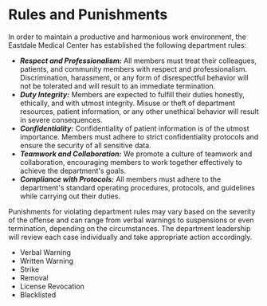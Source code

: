 # Rules and Punishments

In order to maintain a productive and harmonious work environment, the Eastdale Medical Center has established the following department rules:

* _**Respect and Professionalism:**_ All members must treat their colleagues, patients, and community members with respect and professionalism. Discrimination, harassment, or any form of disrespectful behavior will not be tolerated and will result to an immediate termination.
* _**Duty Integrity:**_ Members are expected to fulfill their duties honestly, ethically, and with utmost integrity. Misuse or theft of department resources, patient information, or any other unethical behavior will result in severe consequences.
* _**Confidentiality:**_ Confidentiality of patient information is of the utmost importance. Members must adhere to strict confidentiality protocols and ensure the security of all sensitive data.
* _**Teamwork and Collaboration:**_ We promote a culture of teamwork and collaboration, encouraging members to work together effectively to achieve the department's goals.
* _**Compliance with Protocols:**_ All members must adhere to the department's standard operating procedures, protocols, and guidelines while carrying out their duties.

Punishments for violating department rules may vary based on the severity of the offense and can range from verbal warnings to suspensions or even termination, depending on the circumstances. The department leadership will review each case individually and take appropriate action accordingly.

* Verbal Warning
* Written Warning
* Strike
* Removal
* License Revocation
* Blacklisted

